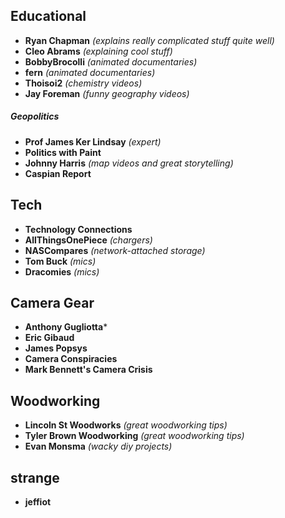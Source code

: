 ## Educational

- **Ryan Chapman** *(explains really complicated stuff quite well)*
- **Cleo Abrams** *(explaining cool stuff)*
- **BobbyBrocolli** *(animated documentaries)*
- **fern** *(animated documentaries)*
- **Thoisoi2** *(chemistry videos)*
- **Jay Foreman** *(funny geography videos)*

##### Geopolitics

- **Prof James Ker Lindsay** *(expert)*  
- **Politics with Paint**
- **Johnny Harris** *(map videos and great storytelling)*
- **Caspian Report**

## Tech

- **Technology Connections** 
- **AllThingsOnePiece** *(chargers)*
- **NASCompares** *(network-attached storage)*
- **Tom Buck** *(mics)*
- **Dracomies** *(mics)*

## Camera Gear

- **Anthony Gugliotta***
- **Eric Gibaud** 
- **James Popsys** 
- **Camera Conspiracies**
- **Mark Bennett's Camera Crisis**

## Woodworking

- **Lincoln St Woodworks** *(great woodworking tips)*
- **Tyler Brown Woodworking** *(great woodworking tips)*
- **Evan Monsma** *(wacky diy projects)*

## strange

- **jeffiot** 